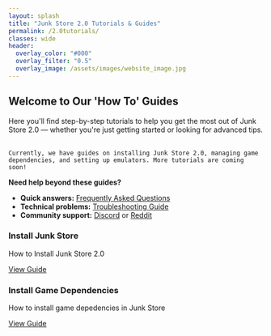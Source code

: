 ```yaml
---
layout: splash
title: "Junk Store 2.0 Tutorials & Guides"
permalink: /2.0tutorials/
classes: wide
header:
  overlay_color: "#000"
  overlay_filter: "0.5"
  overlay_image: /assets/images/website_image.jpg
---
```

<div class="spacer mt-4"></div>

<!-- Welcome Message -->
<section class="tutorials-welcome">
  <h2>Welcome to Our 'How To' Guides</h2>
  <p>
     Here you'll find step-by-step tutorials to help you get the most out of Junk Store 2.0 — whether you're just getting started or looking for advanced tips.<br><br>

    Currently, we have guides on installing Junk Store 2.0, managing game dependencies, and setting up emulators. More tutorials are coming soon!
  </p>
  
  <strong>Need help beyond these guides?</strong>
  <ul>
    <li><strong>Quick answers:</strong> <a href="/2.0faq/">Frequently Asked Questions</a></li>
    <li><strong>Technical problems:</strong> <a href="/2.0troubleshooting/">Troubleshooting Guide</a></li>
    <li><strong>Community support:</strong> <a href="https://discord.gg/6mRUhR6Teh">Discord</a> or <a href="https://www.reddit.com/r/JunkStore/">Reddit</a></li>
  </ul>
</section>

<!-- Tutorials Content Boxes -->
<div class="content-box-container">

  <div class="content-box">
    <h3>Install Junk Store</h3>
    <p>How to Install Junk Store 2.0</p>
    <a href="{{ '/tutorials/install2.0' | relative_url }}" class="button">View Guide</a>
  </div>

  <div class="content-box">
    <h3>Install Game Dependencies</h3>
    <p>How to install game depedencies in Junk Store</p>
    <a href="{{ '/tutorials/installgamedeps' | relative_url }}" class="button">View Guide</a>
  </div>

  <!-- <div class="content-box">
    <h3>Emulator Setup</h3>
    <p>How to set up emulators and ROMs in Junk Store 2.0</p>
    <a href="{{ '/tutorials/emulators' | relative_url }}" class="button">View Guide</a>
  </div> -->


</div>
